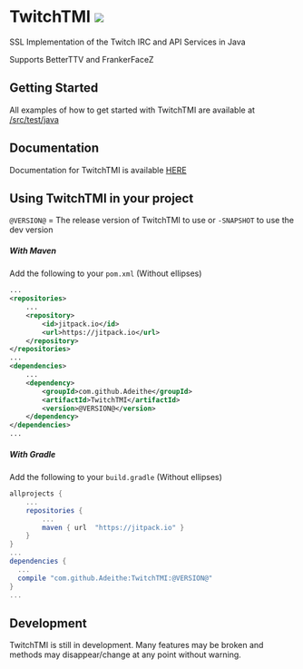 # TwitchTMI [![](https://jitpack.io/v/Adeithe/TwitchTMI.svg?style=flat-square)](https://jitpack.io/#Adeithe/TwitchTMI)

SSL Implementation of the Twitch IRC and API Services in Java

Supports BetterTTV and FrankerFaceZ

## Getting Started
All examples of how to get started with TwitchTMI are available at [/src/test/java](https://github.com/Adeithe/TwitchTMI/tree/master/src/test/java)

## Documentation
Documentation for TwitchTMI is available [HERE](https://jitpack.io/com/github/Adeithe/TwitchTMI/master-SNAPSHOT/javadoc)

## Using TwitchTMI in your project
`@VERSION@` = The release version of TwitchTMI to use or `-SNAPSHOT` to use the dev version
##### With Maven
Add the following to your `pom.xml` (Without ellipses)
```xml
...
<repositories>
    ...
    <repository>
        <id>jitpack.io</id>
        <url>https://jitpack.io</url>
    </repository>
</repositories>
...
<dependencies>
    ...
    <dependency>
        <groupId>com.github.Adeithe</groupId>
        <artifactId>TwitchTMI</artifactId>
        <version>@VERSION@</version>
    </dependency>
</dependencies>
...
```
##### With Gradle
Add the following to your `build.gradle` (Without ellipses)
```groovy
allprojects {
    ...
    repositories {
        ...
        maven { url  "https://jitpack.io" }
    }
}
...
dependencies {
  ...
  compile "com.github.Adeithe:TwitchTMI:@VERSION@"
}
...
```

## Development
TwitchTMI is still in development. Many features may be broken and methods may disappear/change at any point without warning.